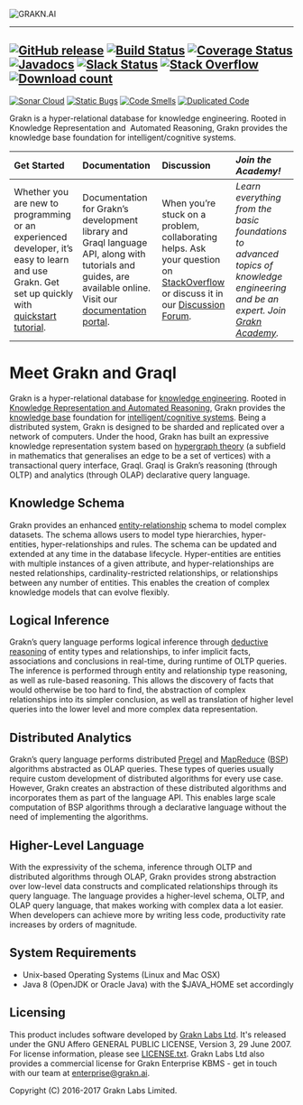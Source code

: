 ![GRAKN.AI](https://grakn.ai/img/Grakn%20logo%20-%20transparent.png)

---
[![GitHub release](https://img.shields.io/github/release/graknlabs/grakn.svg)](https://github.com/graknlabs/grakn/releases/latest)
[![Build Status](https://travis-ci.org/graknlabs/grakn.svg?branch=internal)](https://travis-ci.org/graknlabs/grakn)
[![Coverage Status](https://codecov.io/gh/graknlabs/grakn/branch/master/graph/badge.svg)](https://codecov.io/gh/graknlabs/grakn)
[![Javadocs](https://javadoc.io/badge/ai.grakn/grakn.svg)](https://javadoc.io/doc/ai.grakn/grakn)
[![Slack Status](http://grakn-slackin.herokuapp.com/badge.svg)](https://grakn.ai/slack)
[![Stack Overflow][stackoverflow-shield]][stackoverflow-link]
[![Download count](http://shields.grakn.ai/github/downloads/graknlabs/grakn/total.svg)](https://grakn.ai/download/latest)
---
[![Sonar Cloud](https://sonarcloud.io/images/project_badges/sonarcloud-white.svg)](https://sonarcloud.io/dashboard?id=ai.grakn%3Agrakn)
[![Static Bugs](https://sonarcloud.io/api/project_badges/measure?project=ai.grakn%3Agrakn&metric=bugs)](https://sonarcloud.io/dashboard?id=ai.grakn%3Agrakn)
[![Code Smells](https://sonarcloud.io/api/project_badges/measure?project=ai.grakn%3Agrakn&metric=code_smells)](https://sonarcloud.io/dashboard?id=ai.grakn%3Agrakn)
[![Duplicated Code](https://sonarcloud.io/api/project_badges/measure?project=ai.grakn%3Agrakn&metric=duplicated_lines_density)](https://sonarcloud.io/dashboard?id=ai.grakn%3Agrakn)

[stackoverflow-shield]: https://img.shields.io/badge/stackoverflow-grakn-blue.svg
[stackoverflow-link]: https://stackoverflow.com/questions/tagged/grakn

Grakn is a hyper-relational database for knowledge engineering. Rooted in Knowledge Representation and  Automated Reasoning, Grakn provides the knowledge base foundation for intelligent/cognitive systems.

| Get Started | Documentation | Discussion | _Join the Academy!_ |
|:------------|:--------------|:-----------|:---------------------|
| Whether you are new to programming or an experienced developer, it’s easy to learn and use Grakn. Get set up quickly with [quickstart tutorial](https://dev.grakn.ai/docs/get-started/quickstart-tutorial). | Documentation for Grakn’s development library and Graql language API, along with tutorials and guides, are available online. Visit our [documentation portal](https://dev.grakn.ai/). | When you’re stuck on a problem, collaborating helps. Ask your question on [StackOverflow](https://stackoverflow.com/questions/tagged/graql+or+grakn) or discuss it in our [Discussion Forum](https://discuss.grakn.ai/). | _Learn everything from the basic foundations to advanced topics of knowledge engineering and be an expert. Join [Grakn Academy](https://dev.grakn.ai/academy)._|

# Meet Grakn and Graql

Grakn is a hyper-relational database for [knowledge engineering](https://en.wikipedia.org/wiki/Knowledge_engineering). Rooted in [Knowledge Representation and Automated Reasoning](https://en.wikipedia.org/wiki/Knowledge_representation_and_reasoning), Grakn provides the [knowledge base](https://en.wikipedia.org/wiki/Knowledge_base) foundation for [intelligent/cognitive systems](https://en.wikipedia.org/wiki/Knowledge-based_systems). Being a distributed system, Grakn is designed to be sharded and replicated over a network of computers. Under the hood, Grakn has built an expressive knowledge representation system based on [hypergraph theory](https://en.wikipedia.org/wiki/Hypergraph) (a subfield in mathematics that generalises an edge to be a set of vertices) with a transactional query interface, Graql. Graql is Grakn’s reasoning (through OLTP) and analytics (through OLAP) declarative query language. 

## Knowledge Schema

Grakn provides an enhanced [entity-relationship](https://en.wikipedia.org/wiki/Entity–relationship_model) schema to model complex datasets. The schema allows users to model type hierarchies, hyper-entities, hyper-relationships and rules. The schema can be updated and extended at any time in the database lifecycle. Hyper-entities are entities with multiple instances of a given attribute, and hyper-relationships are nested relationships, cardinality-restricted relationships, or relationships between any number of entities. This enables the creation of complex knowledge models that can evolve flexibly.

## Logical Inference

Grakn’s query language performs logical inference through [deductive reasoning](https://en.wikipedia.org/wiki/Deductive_reasoning) of entity types and relationships, to infer implicit facts, associations and conclusions in real-time, during runtime of OLTP queries. The inference is performed through entity and relationship type reasoning, as well as rule-based reasoning. This allows the discovery of facts that would otherwise be too hard to find, the abstraction of complex relationships into its simpler conclusion, as well as translation of higher level queries into the lower level and more complex data representation.

## Distributed Analytics

Grakn’s query language performs distributed [Pregel](https://kowshik.github.io/JPregel/pregel_paper.pdf) and [MapReduce](https://en.wikipedia.org/wiki/MapReduce) ([BSP](https://en.wikipedia.org/wiki/Bulk_synchronous_parallel)) algorithms abstracted as OLAP queries. These types of queries usually require custom development of distributed algorithms for every use case. However, Grakn creates an abstraction of these distributed algorithms and incorporates them as part of the language API. This enables large scale computation of BSP algorithms through a declarative language without the need of implementing the algorithms.

## Higher-Level Language

With the expressivity of the schema, inference through OLTP and distributed algorithms through OLAP, Grakn provides strong abstraction over low-level data constructs and complicated relationships through its query language. The language provides a higher-level schema, OLTP, and OLAP query language, that makes working with complex data a lot easier. When developers can achieve more by writing less code, productivity rate increases by orders of magnitude.

## System Requirements

- Unix-based Operating Systems (Linux and Mac OSX)
- Java 8 (OpenJDK or Oracle Java) with the $JAVA_HOME set accordingly

## Licensing

This product includes software developed by [Grakn Labs Ltd](http://grakn.ai/).  It's released under the GNU Affero GENERAL PUBLIC LICENSE, Version 3, 29 June 2007. For license information, please see [LICENSE.txt](https://github.com/graknlabs/grakn/blob/master/LICENSE.txt). Grakn Labs Ltd also provides a commercial license for Grakn Enterprise KBMS - get in touch with our team at enterprise@grakn.ai.

Copyright (C) 2016-2017  Grakn Labs Limited.
